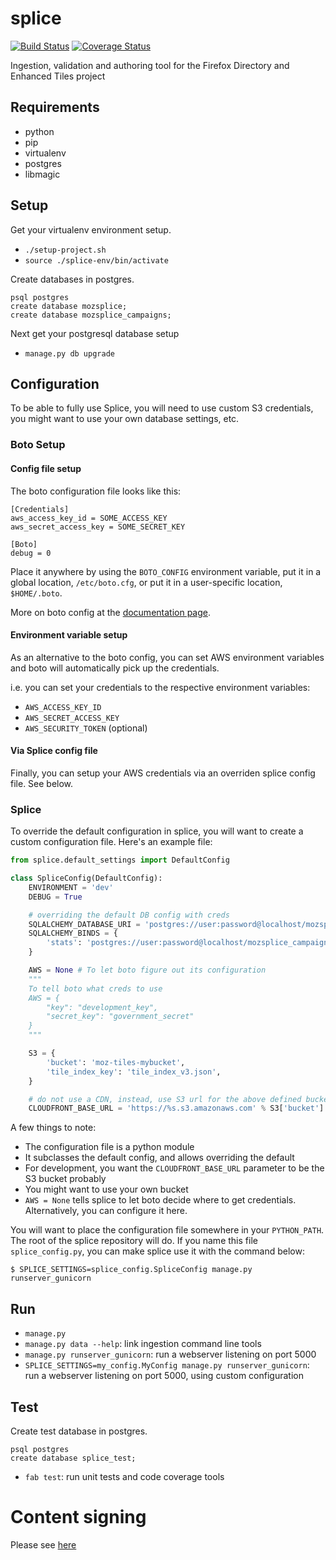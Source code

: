 # splice

[![Build Status](https://travis-ci.org/oyiptong/splice.svg?branch=master)](https://travis-ci.org/oyiptong/splice)
[![Coverage Status](https://coveralls.io/repos/oyiptong/splice/badge.png?branch=master)](https://coveralls.io/r/oyiptong/splice?branch=master)

Ingestion, validation and authoring tool for the Firefox Directory and Enhanced
Tiles project

## Requirements

 * python
  * pip
  * virtualenv
 * postgres
 * libmagic

## Setup

Get your virtualenv environment setup.

 * `./setup-project.sh`
 * `source ./splice-env/bin/activate`

Create databases in postgres.

```
psql postgres
create database mozsplice;
create database mozsplice_campaigns;
```

Next get your postgresql database setup

 * `manage.py db upgrade`

## Configuration

To be able to fully use Splice, you will need to use custom S3 credentials, you might want to use
your own database settings, etc.

### Boto Setup

#### Config file setup

The boto configuration file looks like this:

```
[Credentials]
aws_access_key_id = SOME_ACCESS_KEY
aws_secret_access_key = SOME_SECRET_KEY

[Boto]
debug = 0
```

Place it anywhere by using the `BOTO_CONFIG` environment variable, put it in a global location, `/etc/boto.cfg`,
or put it in a user-specific location, `$HOME/.boto`. 

More on boto config at the [documentation page](http://boto.readthedocs.org/en/latest/boto_config_tut.html).

#### Environment variable setup

As an alternative to the boto config, you can set AWS environment variables and boto will automatically
pick up the credentials.

i.e. you can set your credentials to the respective environment variables:
* `AWS_ACCESS_KEY_ID`
* `AWS_SECRET_ACCESS_KEY`
* `AWS_SECURITY_TOKEN` (optional)

#### Via Splice config file

Finally, you can setup your AWS credentials via an overriden splice config file. See below.

### Splice

To override the default configuration in splice, you will want to create a custom configuration file.
Here's an example file:

```python
from splice.default_settings import DefaultConfig

class SpliceConfig(DefaultConfig):
    ENVIRONMENT = 'dev'
    DEBUG = True

    # overriding the default DB config with creds
    SQLALCHEMY_DATABASE_URI = 'postgres://user:password@localhost/mozsplice'
    SQLALCHEMY_BINDS = {
        'stats': 'postgres://user:password@localhost/mozsplice_campaigns',
    }

    AWS = None # To let boto figure out its configuration
    """
    To tell boto what creds to use
    AWS = {
        "key": "development_key",
        "secret_key": "government_secret"
    }
    """

    S3 = {
        'bucket': 'moz-tiles-mybucket',
        'tile_index_key': 'tile_index_v3.json',
    }

    # do not use a CDN, instead, use S3 url for the above defined bucket
    CLOUDFRONT_BASE_URL = 'https://%s.s3.amazonaws.com' % S3['bucket']
```

A few things to note:
* The configuration file is a python module
* It subclasses the default config, and allows overriding the default
* For development, you want the `CLOUDFRONT_BASE_URL` parameter to be the S3 bucket probably
* You might want to use your own bucket
* `AWS = None` tells splice to let boto decide where to get credentials. Alternatively, you can configure it here.

You will want to place the configuration file somewhere in your `PYTHON_PATH`. The root of the splice repository will do.
If you name this file `splice_config.py`, you can make splice use it with the command below:

```
$ SPLICE_SETTINGS=splice_config.SpliceConfig manage.py runserver_gunicorn
```
 
## Run

 * `manage.py`
 * `manage.py data --help`: link ingestion command line tools
 * `manage.py runserver_gunicorn`: run a webserver listening on port 5000
 * `SPLICE_SETTINGS=my_config.MyConfig manage.py runserver_gunicorn`: run a webserver listening on port 5000, using custom configuration

## Test

Create test database in postgres.

```
psql postgres
create database splice_test;
```

 * `fab test`: run unit tests and code coverage tools

# Content signing
Please see [here](content-signing.md)
